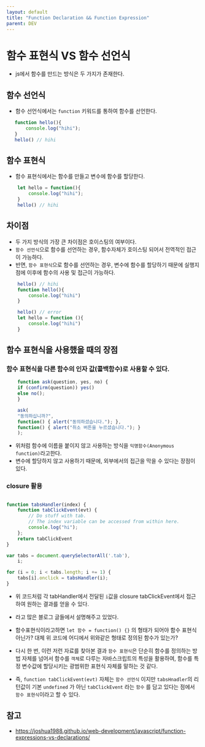 ```yaml
---
layout: default
title: "Function Declaration && Function Expression"
parent: DEV
---
```


#  함수 표현식 VS 함수 선언식
- js에서 함수를 만드는 방식은 두 가지가 존재한다.

## 함수 선언식
- 함수 선언식에서는 `function` 키워드를 통하여 함수를 선언한다.
```jsx
   function hello(){
       console.log("hihi");
   }  
   hello() // hihi
```

## 함수 표현식
- 함수 표현식에서는 함수를 만들고 변수에 함수를 할당한다.
```jsx
    let hello = function(){
        console.log("hihi");
    } 
    hello() // hihi
```

## 차이점
- 두 가지 방식의 가장 큰 차이점은 호이스팅의 여부이다.
- `함수 선언식`으로 함수를 선언하는 경우, 함수자체가 호이스팅 되어서 전역적인 접근이 가능하다.
- 반면, `함수 표현식`으로 함수를 선언하는 경우, 변수에 함수를 할당하기 때문에 실행지점에 이후에 함수의 사용 및 접근이 가능하다.

```jsx
    hello() // hihi
    function hello(){
        console.log("hihi")
    }
```

```jsx
    hello() // error
    let hello = function (){
        console.log("hihi")
    }
```

## 함수 표현식을 사용했을 때의 장점
### 함수 표현식을 다른 함수의 인자 값(콜백함수)로 사용할 수 있다.
```jsx   
    function ask(question, yes, no) {
    if (confirm(question)) yes()
    else no();
    }

    ask(
    "동의하십니까?",
    function() { alert("동의하셨습니다."); },
    function() { alert("취소 버튼을 누르셨습니다."); }
    );
```  
- 위처럼 함수에 이름을 붙이지 않고 사용하는 방식을 `익명함수(Anonymous function)`라고한다.
- 변수에 할당하지 않고 사용하기 때문에, 외부에서의 접근을 막을 수 있다는 장점이 있다.


### closure 활용
```jsx

function tabsHandler(index) {
    function tabClickEvent(evt) {
        // Do stuff with tab.
        // The index variable can be accessed from within here.
        console.log("hi");
    };
    return tabClickEvent
}

var tabs = document.querySelectorAll('.tab'),
    i;

for (i = 0; i < tabs.length; i += 1) {
    tabs[i].onclick = tabsHandler(i);
}
```
  - 위 코드처럼 각 tabHandler에서 전달된 `i`값을 closure tabClickEvent에서 접근하여 원하는 결과를 얻을 수 있다.
  - 라고 많은 블로그 글들에서 설명해주고 있었다.
  - 함수표현식이라고하면 `let 함수 = function() {}` 의 형태가 되어야 함수 표현식 아닌가? 대체 위 코드에 어디에서 위와같은 형태로 정의된 함수가 있는가?

  - 다시 한 번, 이런 저런 자료를 찾아본 결과 `함수 표현식`은 단순히 함수를 정의하는 방법 자체를 넘어서 함수를 `객체`로 다루는 자바스크립트의 특성을 활용하여, 함수를 특정 변수값에 할당시키는 광범위한 표현식 자체를 말하는 것 같다.
  - 즉,  `function tabClickEvent(evt)` 자체는 `함수 선언식` 이지만 `tabsHnadler`의 리턴값이 기본 `undefined` 가 아닌 `tabClickEvent` 라는 `함수` 를 담고 있다는 점에서 `함수 표현식`이라고 할 수 있다.
## 참고
- https://joshua1988.github.io/web-development/javascript/function-expressions-vs-declarations/
